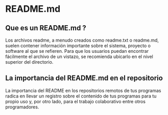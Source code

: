 # README.md

## Que es un README.md ?

Los archivos readme, a menudo creados como readme.txt o readme.md, suelen contener información importante sobre el sistema, proyecto o software al que se refieren. Para que los usuarios puedan encontrar fácilmente el archivo de un vistazo, se recomienda ubicarlo en el nivel superior del directorio.

## La importancia del README.md en el repositorio

La importancia del README en los repositorios remotos de tus programas radica en llevar un registro sobre el contenido de tus programas para tu propio uso y, por otro lado, para el trabajo colaborativo entre otros programadores.